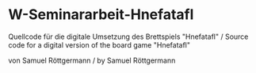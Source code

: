 # W-Seminararbeit-Hnefatafl
Quellcode für die digitale Umsetzung des Brettspiels "Hnefatafl" /
Source code for a digital version of the board game "Hnefatafl"

von Samuel Röttgermann / by Samuel Röttgermann
